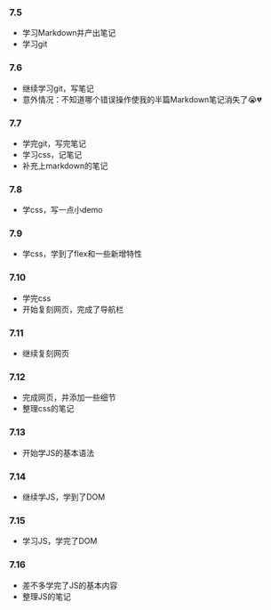 ### 7.5

* 学习Markdown并产出笔记
* 学习git

### 7.6

* 继续学习git，写笔记
* 意外情况：不知道哪个错误操作使我的半篇Markdown笔记消失了:sob::broken_heart:

### 7.7

* 学完git，写完笔记
* 学习css，记笔记
* 补充上markdown的笔记

### 7.8

* 学css，写一点小demo

### 7.9

* 学css，学到了flex和一些新增特性

### 7.10

* 学完css
* 开始复刻网页，完成了导航栏

### 7.11

* 继续复刻网页

### 7.12

* 完成网页，并添加一些细节
* 整理css的笔记

### 7.13

* 开始学JS的基本语法

### 7.14

* 继续学JS，学到了DOM

### 7.15

* 学习JS，学完了DOM

### 7.16

* 差不多学完了JS的基本内容
* 整理JS的笔记
